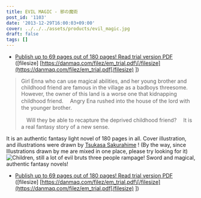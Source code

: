 ```yaml
---
title: EVIL MAGIC - 邪の魔術
post_id: '1103'
date: '2013-12-29T16:00:03+09:00'
cover: ../../../assets/products/evil_magic.jpg
draft: false
tags: []
---
```


*   [Publish up to 69 pages out of 180 pages! Read trial version PDF](https://danmaq.com/filez/em_trial.pdf) (\[filesize\] [https://danmaq.com/filez/em_trial.pdf\[/filesize](https://danmaq.com/filez/em_trial.pdf[/filesize) \])

> Girl Enna who can use magical abilities, and her young brother and childhood friend are famous in the village as a badboys threesome.
> However, the owner of this land is a worse one that kidnapping childhood friend.
>　Angry Ena rushed into the house of the lord with the younger brother.
>
>　Will they be able to recapture the deprived childhood friend?
>　It is a real fantasy story of a new sense.

It is an authentic fantasy light novel of 180 pages in all. Cover illustration, and illustrations were drawn by [Tsukasa Sakurahime](http://dungeonmania.web.fc2.com/) ! (By the way, since Illustrations drawn by me are mixed in one place, please try looking for it) ![Children, still a lot of evil bruts three people rampage! Sword and magical, authentic fantasy novels!](https://danmaq.com/wp-content/uploads/2012/11/em_POP-300x300.png)

*   [Publish up to 69 pages out of 180 pages! Read trial version PDF](https://danmaq.com/filez/em_trial.pdf) (\[filesize\] [https://danmaq.com/filez/em_trial.pdf\[/filesize](https://danmaq.com/filez/em_trial.pdf[/filesize) \])
